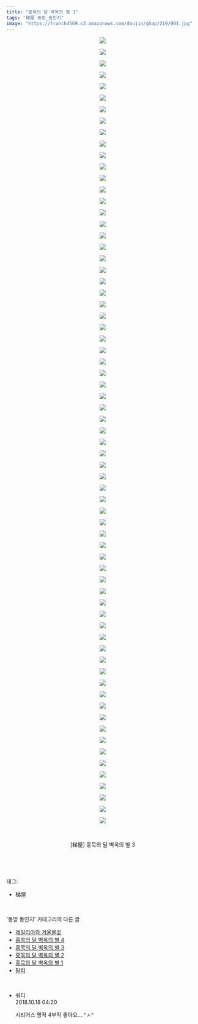 ```yaml
---
title: "홍묵의 달 벽옥의 별 3"
tags: "梯屋 동방_동인지"
image: "https://franch4569.s3.amazonaws.com/doujin/ghap/219/001.jpg"
---
```

<div class="article">
<p style="text-align: center; clear: none; float: none;"><img src="{{ site.imgserver2 }}/ghap/219/001.jpg"/></p>
<p style="text-align: center; clear: none; float: none;"><img src="{{ site.imgserver2 }}/ghap/219/002.jpg"/></p>
<p style="text-align: center; clear: none; float: none;"><img src="{{ site.imgserver2 }}/ghap/219/003.jpg"/></p>
<p style="text-align: center; clear: none; float: none;"><img src="{{ site.imgserver2 }}/ghap/219/004.jpg"/></p>
<p style="text-align: center; clear: none; float: none;"><img src="{{ site.imgserver2 }}/ghap/219/005.jpg"/></p>
<p style="text-align: center; clear: none; float: none;"><img src="{{ site.imgserver2 }}/ghap/219/006.jpg"/></p>
<p style="text-align: center; clear: none; float: none;"><img src="{{ site.imgserver2 }}/ghap/219/007.jpg"/></p>
<p style="text-align: center; clear: none; float: none;"><img src="{{ site.imgserver2 }}/ghap/219/008.jpg"/></p>
<p style="text-align: center; clear: none; float: none;"><img src="{{ site.imgserver2 }}/ghap/219/009.jpg"/></p>
<p style="text-align: center; clear: none; float: none;"><img src="{{ site.imgserver2 }}/ghap/219/010.jpg"/></p>
<p style="text-align: center; clear: none; float: none;"><img src="{{ site.imgserver2 }}/ghap/219/011.jpg"/></p>
<p style="text-align: center; clear: none; float: none;"><img src="{{ site.imgserver2 }}/ghap/219/012.jpg"/></p>
<p style="text-align: center; clear: none; float: none;"><img src="{{ site.imgserver2 }}/ghap/219/013.jpg"/></p>
<p style="text-align: center; clear: none; float: none;"><img src="{{ site.imgserver2 }}/ghap/219/014.jpg"/></p>
<p style="text-align: center; clear: none; float: none;"><img src="{{ site.imgserver2 }}/ghap/219/015.jpg"/></p>
<p style="text-align: center; clear: none; float: none;"><img src="{{ site.imgserver2 }}/ghap/219/016.jpg"/></p>
<p style="text-align: center; clear: none; float: none;"><img src="{{ site.imgserver2 }}/ghap/219/017.jpg"/></p>
<p style="text-align: center; clear: none; float: none;"><img src="{{ site.imgserver2 }}/ghap/219/018.jpg"/></p>
<p style="text-align: center; clear: none; float: none;"><img src="{{ site.imgserver2 }}/ghap/219/019.jpg"/></p>
<p style="text-align: center; clear: none; float: none;"><img src="{{ site.imgserver2 }}/ghap/219/020.jpg"/></p>
<p style="text-align: center; clear: none; float: none;"><img src="{{ site.imgserver2 }}/ghap/219/021.jpg"/></p>
<p style="text-align: center; clear: none; float: none;"><img src="{{ site.imgserver2 }}/ghap/219/022.jpg"/></p>
<p style="text-align: center; clear: none; float: none;"><img src="{{ site.imgserver2 }}/ghap/219/023.jpg"/></p>
<p style="text-align: center; clear: none; float: none;"><img src="{{ site.imgserver2 }}/ghap/219/024.jpg"/></p>
<p style="text-align: center; clear: none; float: none;"><img src="{{ site.imgserver2 }}/ghap/219/025.jpg"/></p>
<p style="text-align: center; clear: none; float: none;"><img src="{{ site.imgserver2 }}/ghap/219/026.jpg"/></p>
<p style="text-align: center; clear: none; float: none;"><img src="{{ site.imgserver2 }}/ghap/219/027.jpg"/></p>
<p style="text-align: center; clear: none; float: none;"><img src="{{ site.imgserver2 }}/ghap/219/028.jpg"/></p>
<p style="text-align: center; clear: none; float: none;"><img src="{{ site.imgserver2 }}/ghap/219/029.jpg"/></p>
<p style="text-align: center; clear: none; float: none;"><img src="{{ site.imgserver2 }}/ghap/219/030.jpg"/></p>
<p style="text-align: center; clear: none; float: none;"><img src="{{ site.imgserver2 }}/ghap/219/031.jpg"/></p>
<p style="text-align: center; clear: none; float: none;"><img src="{{ site.imgserver2 }}/ghap/219/032.jpg"/></p>
<p style="text-align: center; clear: none; float: none;"><img src="{{ site.imgserver2 }}/ghap/219/033.jpg"/></p>
<p style="text-align: center; clear: none; float: none;"><img src="{{ site.imgserver2 }}/ghap/219/034.jpg"/></p>
<p style="text-align: center; clear: none; float: none;"><img src="{{ site.imgserver2 }}/ghap/219/035.jpg"/></p>
<p style="text-align: center; clear: none; float: none;"><img src="{{ site.imgserver2 }}/ghap/219/036.jpg"/></p>
<p style="text-align: center; clear: none; float: none;"><img src="{{ site.imgserver2 }}/ghap/219/037.jpg"/></p>
<p style="text-align: center; clear: none; float: none;"><img src="{{ site.imgserver2 }}/ghap/219/038.jpg"/></p>
<p style="text-align: center; clear: none; float: none;"><img src="{{ site.imgserver2 }}/ghap/219/039.jpg"/></p>
<p style="text-align: center; clear: none; float: none;"><img src="{{ site.imgserver2 }}/ghap/219/040.jpg"/></p>
<p style="text-align: center; clear: none; float: none;"><img src="{{ site.imgserver2 }}/ghap/219/041.jpg"/></p>
<p style="text-align: center; clear: none; float: none;"><img src="{{ site.imgserver2 }}/ghap/219/042.jpg"/></p>
<p style="text-align: center; clear: none; float: none;"><img src="{{ site.imgserver2 }}/ghap/219/043.jpg"/></p>
<p style="text-align: center; clear: none; float: none;"><img src="{{ site.imgserver2 }}/ghap/219/044.jpg"/></p>
<p style="text-align: center; clear: none; float: none;"><img src="{{ site.imgserver2 }}/ghap/219/045.jpg"/></p>
<p style="text-align: center; clear: none; float: none;"><img src="{{ site.imgserver2 }}/ghap/219/046.jpg"/></p>
<p style="text-align: center; clear: none; float: none;"><img src="{{ site.imgserver2 }}/ghap/219/047.jpg"/></p>
<p style="text-align: center; clear: none; float: none;"><img src="{{ site.imgserver2 }}/ghap/219/048.jpg"/></p>
<p style="text-align: center; clear: none; float: none;"><img src="{{ site.imgserver2 }}/ghap/219/049.jpg"/></p>
<p style="text-align: center; clear: none; float: none;"><img src="{{ site.imgserver2 }}/ghap/219/050.jpg"/></p>
<p style="text-align: center; clear: none; float: none;"><img src="{{ site.imgserver2 }}/ghap/219/051.jpg"/></p>
<p style="text-align: center; clear: none; float: none;"><img src="{{ site.imgserver2 }}/ghap/219/052.jpg"/></p>
<p style="text-align: center; clear: none; float: none;"><img src="{{ site.imgserver2 }}/ghap/219/053.jpg"/></p>
<p style="text-align: center; clear: none; float: none;"><img src="{{ site.imgserver2 }}/ghap/219/054.jpg"/></p>
<p style="text-align: center; clear: none; float: none;"><img src="{{ site.imgserver2 }}/ghap/219/055.jpg"/></p>
<p style="text-align: center; clear: none; float: none;"><img src="{{ site.imgserver2 }}/ghap/219/056.jpg"/></p>
<p style="text-align: center; clear: none; float: none;"><img src="{{ site.imgserver2 }}/ghap/219/057.jpg"/></p>
<p style="text-align: center; clear: none; float: none;"><img src="{{ site.imgserver2 }}/ghap/219/058.jpg"/></p>
<p style="text-align: center; clear: none; float: none;"><img src="{{ site.imgserver2 }}/ghap/219/059.jpg"/></p>
<p style="text-align: center; clear: none; float: none;"><img src="{{ site.imgserver2 }}/ghap/219/060.jpg"/></p>
<p style="text-align: center; clear: none; float: none;"><img src="{{ site.imgserver2 }}/ghap/219/061.jpg"/></p>
<p style="text-align: center; clear: none; float: none;"><img src="{{ site.imgserver2 }}/ghap/219/062.jpg"/></p>
<p style="text-align: center; clear: none; float: none;"><img src="{{ site.imgserver2 }}/ghap/219/063.jpg"/></p>
<p style="text-align: center; clear: none; float: none;"><img src="{{ site.imgserver2 }}/ghap/219/064.jpg"/></p>
<p style="text-align: center; clear: none; float: none;"><img src="{{ site.imgserver2 }}/ghap/219/065.jpg"/></p>
<p style="text-align: center; clear: none; float: none;"><img src="{{ site.imgserver2 }}/ghap/219/066.jpg"/></p>
<p style="text-align: center; clear: none; float: none;"><img src="{{ site.imgserver2 }}/ghap/219/067.jpg"/></p>
<p style="text-align: center; clear: none; float: none;"><img src="{{ site.imgserver2 }}/ghap/219/068.jpg"/></p>
<p style="text-align: center; clear: none; float: none;"><img src="{{ site.imgserver2 }}/ghap/219/069.jpg"/></p>
<p style="text-align: center; clear: none; float: none;"><br/></p>
<p style="text-align: center; clear: none; float: none;">[梯屋] 홍묵의 달 벽옥의 별 3</p>
<p><br/></p>
</div><br/>
<div class="tagTrail">
<p>태그: </p>
<ul>
<li>梯屋</li>
</ul>
</div><br/>
<div class="another">
<p>'동방 동인지' 카테고리의 다른 글</p>
<ul>
<li><a href="/ghap_221">레밀리아와 겨울불꽃</a></li>
<li><a href="/ghap_220">홍묵의 달 벽옥의 별 4</a></li>
<li><a href="/ghap_219">홍묵의 달 벽옥의 별 3</a></li>
<li><a href="/ghap_218">홍묵의 달 벽옥의 별 2</a></li>
<li><a href="/ghap_217">홍묵의 달 벽옥의 별 1</a></li>
<li><a href="/ghap_216">탈피</a></li>
</ul>
</div><br/>
<div class="cb_module cb_fluid">
<div class="cb_wrt cb_profile">
<div class="comment">
<ul>
<li class="cb_thumb_off" id="comment15357530">
<div class="cb_comment_area">
<div class="cb_info_area">
<div class="cb_section">
<span class="cb_nick_name">쿼티</span>
</div>
<div class="cb_section">
<span class="cb_date">2018.10.18 04:20 </span>
</div>
</div>
<div class="cb_dsc_comment">
<p class="cb_dsc">
											시리어스 명작 4부작 좋아요... ^ㅅ^
										</p>
</div>
</div></li>
</ul>
</div>
</div><!-- commentList close -->
</div><br/>
